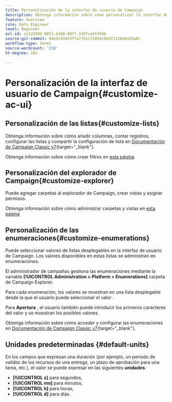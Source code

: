```yaml
---
title: Personalización de la interfaz de usuario de Campaign
description: Obtenga información sobre cómo personalizar la interfaz de usuario de Campaign
feature: Overview
role: Data Engineer
level: Beginner
exl-id: a11d3895-00f1-43d0-b0f7-330fce9fd56b
source-git-commit: 6de5c93453ffa7761cf185dcbb9f1210abd26a0c
workflow-type: tm+mt
source-wordcount: '218'
ht-degree: 18%

---
```


# Personalización de la interfaz de usuario de Campaign{#customize-ac-ui}

## Personalización de las listas{#customize-lists}

Obtenga información sobre cómo añadir columnas, contar registros, configurar las listas y compartir la configuración de lista en [Documentación de Campaign Classic v7](https://experienceleague.adobe.com/docs/campaign-classic/using/getting-started/starting-with-adobe-campaign/campaign-workspace/adobe-campaign-ui-lists.html?lang=en){target=&quot;_blank&quot;}.

Obtenga información sobre cómo crear filtros en [esta página](../audiences/create-filters.md).

## Personalización del explorador de Campaign{#customize-explorer}

Puede agregar carpetas al explorador de Campaign, crear vistas y asignar permisos.

Obtenga información sobre cómo administrar carpetas y vistas en [esta página](../audiences/folders-and-views.md)


## Personalización de las enumeraciones{#customize-enumerations}

Puede seleccionar valores de listas desplegables en la interfaz de usuario de Campaign. Los valores disponibles en estas listas se administran en enumeraciones.

El administrador de campañas gestiona las enumeraciones mediante la variable **[!UICONTROL Administration > Platform > Enumerations]** carpeta de Campaign Explorer.

Para cada enumeración, los valores se muestran en una lista desplegable desde la que el usuario puede seleccionar el valor .

Para **Apertura** , el usuario también puede introducir los primeros caracteres del valor y se muestran los posibles valores.

Obtenga información sobre cómo acceder y configurar las enumeraciones en [Documentación de Campaign Classic v7](https://experienceleague.adobe.com/docs/campaign-classic/using/getting-started/administration-basics/managing-enumerations.html){target=&quot;_blank&quot;}.


## Unidades predeterminadas {#default-units}

En los campos que expresan una duración (por ejemplo, un periodo de validez de los recursos de una entrega, un plazo de aprobación para una tarea, etc.), el valor se puede expresar en las siguientes **unidades**:

* **[!UICONTROL s]** para segundos,
* **[!UICONTROL mn]** para minutos,
* **[!UICONTROL h]** para horas,
* **[!UICONTROL d]** para días.
